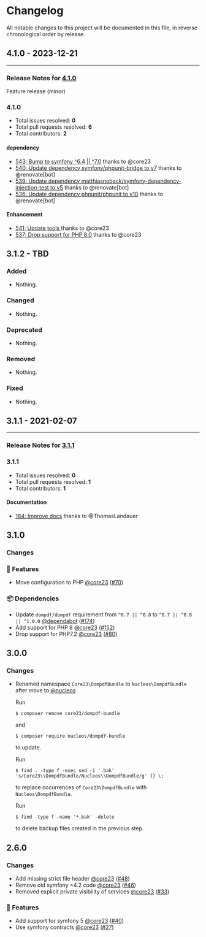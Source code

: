 # Changelog

All notable changes to this project will be documented in this file, in reverse chronological order by release.

## 4.1.0 - 2023-12-21


-----

### Release Notes for [4.1.0](https://github.com/nucleos/NucleosDompdfBundle/milestone/8)

Feature release (minor)

### 4.1.0

- Total issues resolved: **0**
- Total pull requests resolved: **6**
- Total contributors: **2**

#### dependency

 - [543: Bump to symfony ^6.4 || ^7.0](https://github.com/nucleos/NucleosDompdfBundle/pull/543) thanks to @core23
 - [540: Update dependency symfony/phpunit-bridge to v7](https://github.com/nucleos/NucleosDompdfBundle/pull/540) thanks to @renovate[bot]
 - [539: Update dependency matthiasnoback/symfony-dependency-injection-test to v5](https://github.com/nucleos/NucleosDompdfBundle/pull/539) thanks to @renovate[bot]
 - [536: Update dependency phpunit/phpunit to v10](https://github.com/nucleos/NucleosDompdfBundle/pull/536) thanks to @renovate[bot]

#### Enhancement

 - [541: Update tools ](https://github.com/nucleos/NucleosDompdfBundle/pull/541) thanks to @core23
 - [537: Drop support for PHP 8.0](https://github.com/nucleos/NucleosDompdfBundle/pull/537) thanks to @core23

## 3.1.2 - TBD

### Added

- Nothing.

### Changed

- Nothing.

### Deprecated

- Nothing.

### Removed

- Nothing.

### Fixed

- Nothing.

## 3.1.1 - 2021-02-07


-----

### Release Notes for [3.1.1](https://github.com/nucleos/NucleosDompdfBundle/milestone/1)



### 3.1.1

- Total issues resolved: **0**
- Total pull requests resolved: **1**
- Total contributors: **1**

#### Documentation

 - [184: Improve docs](https://github.com/nucleos/NucleosDompdfBundle/pull/184) thanks to @ThomasLandauer

## 3.1.0

### Changes

### 🚀 Features

- Move configuration to PHP [@core23] ([#70])

### 📦 Dependencies

- Update `dompdf/dompdf` requirement from `^0.7 || ^0.8` to `^0.7 || ^0.8 || ^1.0.0` [@dependabot] ([#174])
- Add support for PHP 8 [@core23] ([#152])
- Drop support for PHP7.2 [@core23] ([#80])

## 3.0.0

### Changes

* Renamed namespace `Core23\DompdfBundle` to `Nucleos\DompdfBundle` after move to [@nucleos]

  Run

  ```
  $ composer remove core23/dompdf-bundle
  ```

  and

  ```
  $ composer require nucleos/dompdf-bundle
  ```

  to update.

  Run

  ```
  $ find . -type f -exec sed -i '.bak' 's/Core23\\DompdfBundle/Nucleos\\DompdfBundle/g' {} \;
  ```

  to replace occurrences of `Core23\DompdfBundle` with `Nucleos\DompdfBundle`.

  Run

  ```
  $ find -type f -name '*.bak' -delete
  ```

  to delete backup files created in the previous step.

## 2.6.0

### Changes

- Add missing strict file header [@core23] ([#48])
- Remove old symfony <4.2 code [@core23] ([#46])
- Removed explicit private visibility of services [@core23] ([#33])

### 🚀 Features

- Add support for symfony 5 [@core23] ([#40])
- Use symfony contracts [@core23] ([#27])

[#48]: https://github.com/nucleos/NucleosDompdfBundle/pull/48
[#46]: https://github.com/nucleos/NucleosDompdfBundle/pull/46
[#40]: https://github.com/nucleos/NucleosDompdfBundle/pull/40
[#33]: https://github.com/nucleos/NucleosDompdfBundle/pull/33
[#27]: https://github.com/nucleos/NucleosDompdfBundle/pull/27
[@nucleos]: https://github.com/nucleos
[@core23]: https://github.com/core23
[#174]: https://github.com/nucleos/NucleosDompdfBundle/pull/174
[#152]: https://github.com/nucleos/NucleosDompdfBundle/pull/152
[#80]: https://github.com/nucleos/NucleosDompdfBundle/pull/80
[#70]: https://github.com/nucleos/NucleosDompdfBundle/pull/70
[@dependabot]: https://github.com/dependabot
